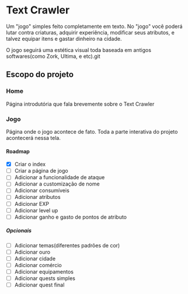 # Text Crawler

Um "jogo" simples feito completamente em texto. No "jogo" você poderá lutar contra criaturas, adquirir experiência, modificar seus atributos, e talvez equipar itens e gastar dinheiro na cidade.

O jogo seguirá uma estética visual toda baseada em antigos softwares(como Zork, Ultima, e etc).git

## Escopo do projeto

### Home
Página introdutória que fala brevemente sobre o Text Crawler

### Jogo
Página onde o jogo acontece de fato. Toda a parte interativa do projeto acontecerá nessa tela.

#### Roadmap

- [X] Criar o index
- [ ] Criar a página de jogo
- [ ] Adicionar a funcionalidade de ataque
- [ ] Adicionar a customização de nome
- [ ] Adicionar consumíveis
- [ ] Adicionar atributos
- [ ] Adicionar EXP
- [ ] Adicionar level up
- [ ] Adicionar ganho e gasto de pontos de atributo

##### Opcionais 

- [ ] Adicionar temas(diferentes padrões de cor)
- [ ] Adicionar ouro
- [ ] Adicionar cidade
- [ ] Adicionar comércio
- [ ] Adicionar equipamentos
- [ ] Adicionar quests simples
- [ ] Adicionar quest final
